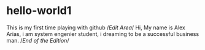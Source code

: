 # hello-world1
This is my first time playing with github
/*Edit Area*/
Hi, My name is Alex Arias, i am system engenier student, i dreaming to be a successful business man.
/*End of the Edition*/
